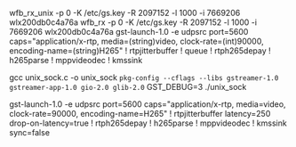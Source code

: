 wfb_rx_unix -p 0 -K /etc/gs.key -R 2097152 -l 1000 -i 7669206 wlx200db0c4a76a
wfb_rx -p 0 -K /etc/gs.key -R 2097152 -l 1000 -i 7669206 wlx200db0c4a76a
gst-launch-1.0 -e udpsrc port=5600 caps="application/x-rtp, media=(string)video, clock-rate=(int)90000, encoding-name=(string)H265" ! rtpjitterbuffer ! queue ! rtph265depay ! h265parse ! mppvideodec ! kmssink



gcc unix_sock.c -o unix_sock   `pkg-config --cflags --libs gstreamer-1.0 gstreamer-app-1.0 gio-2.0 glib-2.0`
GST_DEBUG=3 ./unix_sock

gst-launch-1.0 -e   udpsrc port=5600          caps="application/x-rtp, media=video, clock-rate=90000, encoding-name=H265"   ! rtpjitterbuffer latency=250 drop-on-latency=true   ! rtph265depay   ! h265parse   ! mppvideodec   ! kmssink sync=false
